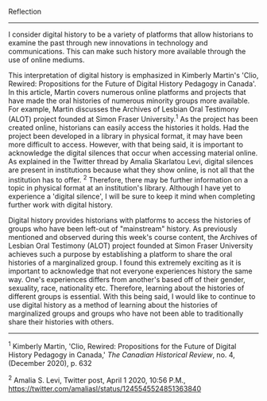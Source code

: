 Reflection
_____
I consider digital history to be a variety of platforms that allow historians to examine the past through new innovations in technology and communications. This can make such history more available through the use of online mediums.

This interpretation of digital history is emphasized in Kimberly Martin's 'Clio, Rewired: Propositions for the Future of Digital History Pedagogy in Canada'. In this article, Martin covers numerous online platforms and projects that have made the oral histories of numerous minority groups more available. For example, Martin discusses the Archives of Lesbian Oral Testimony (ALOT) project founded at Simon Fraser University.<sup>1</sup> As the project has been created online, historians can easily access the histories it holds. Had the project been developed in a library in physical format, it may have been more difficult to access. However, with that being said, it is important to acknowledge the digital silences that occur when accessing material online. As explained in the Twitter thread by Amalia Skarlatou Levi, digital silences are present in institutions because what they show online, is not all that the institution has to offer. <sup>2</sup> Therefore, there may be further information on a topic in physical format at an institution's library. Although I have yet to experience a 'digital silence', I will be sure to keep it mind when completing further work with digital history.

Digital history provides historians with platforms to access the histories of groups who have been left-out of "mainstream" history. As previously mentioned and observed during this week's course content, the Archives of Lesbian Oral Testimony (ALOT) project founded at Simon Fraser University achieves such a purpose by establishing a platform to share the oral histories of a marginalized group. I found this extremely exciting as it is important to acknowledge that not everyone experiences history the same way. One's experiences differs from another's based off of their gender, sexuality, race, nationality etc. Therefore, learning about the histories of different groups is essential. With this being said, I would like to continue to use digital history as a method of learning about the histories of marginalized groups and groups who have not been able to traditionally share their histories with others.
____
<sup>1</sup> Kimberly Martin, 'Clio, Rewired: Propositions for the Future of Digital History Pedagogy in Canada,' *The Canadian Historical Review*, no. 4, (December 2020), p. 632

<sup>2</sup> Amalia S. Levi, Twitter post, April 1 2020, 10:56 P.M., https://twitter.com/amaliasl/status/1245545524851363840
